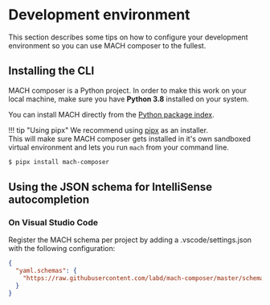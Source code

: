 # Development environment

This section describes some tips on how to configure your development
environment so you can use MACH composer to the fullest.

## Installing the CLI

MACH composer is a Python project. In order to make this work on your local
machine, make sure you have **Python 3.8** installed on your system.

You can install MACH directly from the [Python package index](https://pypi.org/project/mach-composer/).

!!! tip "Using pipx"
    We recommend using [pipx](https://pipxproject.github.io/pipx/) as an installer.<br>
    This will make sure MACH composer gets installed in it's own sandboxed
    virtual environment and lets you run `mach` from your command line.

```bash
$ pipx install mach-composer
```

## Using the JSON schema for IntelliSense autocompletion

### On Visual Studio Code

Register the MACH schema per project by adding a .vscode/settings.json with the
following configuration:
```json
{
  "yaml.schemas": {
    "https://raw.githubusercontent.com/labd/mach-composer/master/schema.json": "*.yml"
  }
}
```
